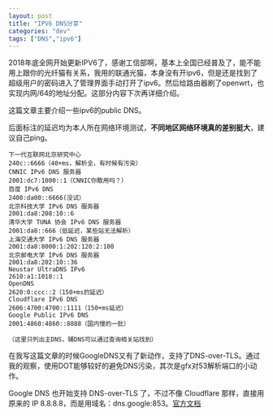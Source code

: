 ```yaml
---
layout: post
title: "IPV6 DNS分享"
categories: "dev"
tags: ["DNS","ipv6"]
---
```


2018年底全网开始更新IPV6了，感谢工信部啊，基本上全国已经普及了，能不能用上跟你的光纤猫有关系，我用的联通光猫，本身没有开ipv6，但是还是找到了超级用户的密码进入了管理界面手动打开了ipv6。然后给路由器刷了openwrt，也实现内网/64的地址分配。这部分内容下次再详细介绍。

这篇文章主要介绍一些ipv6的public DNS。 
<!-- moreandmore -->
后面标注的延迟均为本人所在网络环境测试，**不同地区网络环境真的差别挺大**，建议自己ping。
```
下一代互联网北京研究中心
240c::6666（40+ms，解析全，有时候有污染）
CNNIC IPv6 DNS 服务器
2001:dc7:1000::1（CNNIC你敢用吗？）
百度 IPv6 DNS
2400:da00::6666(没试）
北京科技大学 IPv6 DNS 服务器
2001:da8:208:10::6 
清华大学 TUNA 协会 IPv6 DNS 服务器
2001:da8::666（低延迟，某些站无法解析）
上海交通大学 IPv6 DNS 服务器
2001:da8:8000:1:202:120:2:100
北京邮电大学 IPv6 DNS 服务器
2001:da8:202:10::36
Neustar UltraDNS IPv6
2610:a1:1018::1
OpenDNS
2620:0:ccc::2（150+ms的延迟）
Cloudflare IPv6 DNS
2606:4700:4700::1111（150+ms延迟）
Google Public IPv6 DNS
2001:4860:4860::8888（国内慢的一批）

（这里只列出主DNS，辅DNS可以通过查询相关站找到）
```

在我写这篇文章的时候GoogleDNS又有了新动作，支持了DNS-over-TLS。通过我的观察，使用DOT能够较好的避免DNS污染，其次是gfx对53解析端口的小动作。

Google DNS 也开始支持 DNS-over-TLS 了，不过不像 Cloudflare 那样，直接用原来的 IP 8.8.8.8，而是用域名：dns.google:853。[官方文档](https://developers.google.com/speed/public-dns/docs/dns-over-tls)
